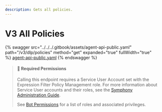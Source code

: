 ```yaml
---
description: Gets all policies.
---
```


# V3 All Policies

{% swagger src="../../../.gitbook/assets/agent-api-public.yaml" path="/v3/dlp/policies" method="get" expanded="true" fullWidth="true" %}
[agent-api-public.yaml](../../../.gitbook/assets/agent-api-public.yaml)
{% endswagger %}

> #### 🚧 Required Permissions
>
> Calling this endpoint requires a Service User Account set with the Expression Filter Policy Management role. For more information about Service User accounts and their roles, see the [Symphony Administration Guide](https://symphony.direct/).
>
> See [Bot Permissions](https://docs.developers.symphony.com/building-bots-on-symphony/configuration/bot-permissions) for a list of roles and associated privileges.

